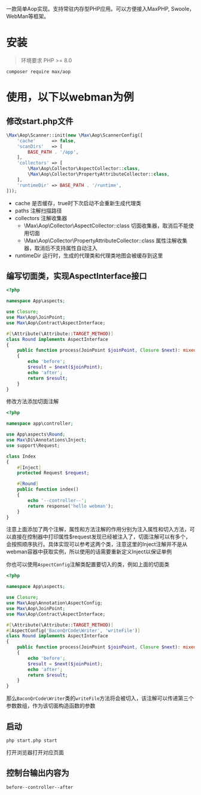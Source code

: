 一款简单Aop实现。支持常驻内存型PHP应用。可以方便接入MaxPHP, Swoole，WebMan等框架。

# 安装

> 环境要求 PHP >= 8.0

```shell
composer require max/aop
```

# 使用，以下以webman为例

## 修改start.php文件

```php
\Max\Aop\Scanner::init(new \Max\Aop\ScannerConfig([
    'cache'      => false,
    'scanDirs'   => [
        BASE_PATH . '/app',
    ],
    'collectors' => [
        \Max\Aop\Collector\AspectCollector::class,
        \Max\Aop\Collector\PropertyAttributeCollector::class,
    ],
    'runtimeDir' => BASE_PATH . '/runtime',
]));
```

* cache 是否缓存，true时下次启动不会重新生成代理类
* paths 注解扫描路径
* collectors 注解收集器
    - \Max\Aop\Collector\AspectCollector::class 切面收集器，取消后不能使用切面
    - \Max\Aop\Collector\PropertyAttributeCollector::class 属性注解收集器，取消后不支持属性自动注入
* runtimeDir 运行时，生成的代理类和代理类地图会被缓存到这里

## 编写切面类，实现AspectInterface接口

```php
<?php

namespace App\aspects;

use Closure;
use Max\Aop\JoinPoint;
use Max\Aop\Contract\AspectInterface;

#[\Attribute(\Attribute::TARGET_METHOD)]
class Round implements AspectInterface
{
    public function process(JoinPoint $joinPoint, Closure $next): mixed
    {
        echo 'before';
        $result = $next($joinPoint);
        echo 'after';
        return $result;
    }
}

```

修改方法添加切面注解

```php
<?php

namespace app\controller;

use App\aspects\Round;
use Max\Di\Annotations\Inject;
use support\Request;

class Index
{
    #[Inject]
    protected Request $request;

    #[Round]
    public function index()
    {
        echo '--controller--';
        return response('hello webman');
    }
}
```

>
注意上面添加了两个注解，属性和方法注解的作用分别为注入属性和切入方法，可以直接在控制器中打印属性$request发现已经被注入了，切面注解可以有多个，会按照顺序执行。具体实现可以参考这两个类，注意这里的Inject注解并不是从webman容器中获取实例，所以使用的话需要重新定义Inject以保证单例

你也可以使用`AspectConfig`注解类配置要切入的类，例如上面的切面类

```php
<?php

namespace App\aspects;

use Closure;
use Max\Aop\Annotation\AspectConfig;
use Max\Aop\JoinPoint;
use Max\Aop\Contract\AspectInterface;

#[\Attribute(\Attribute::TARGET_METHOD)]
#[AspectConfig('BaconQrCode\Writer', 'writeFile')]
class Round implements AspectInterface
{
    public function process(JoinPoint $joinPoint, Closure $next): mixed
    {
        echo 'before';
        $result = $next($joinPoint);
        echo 'after';
        return $result;
    }
}

```

那么`BaconQrCode\Writer`类的`writeFile`方法将会被切入，该注解可以传递第三个参数数组，作为该切面构造函数的参数

## 启动

```shell
php start.php start
```

打开浏览器打开对应页面

## 控制台输出内容为

```
before--controller--after
```
